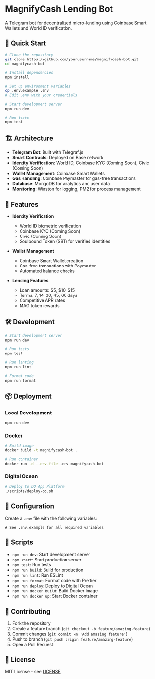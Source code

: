 # MagnifyCash Lending Bot

A Telegram bot for decentralized micro-lending using Coinbase Smart Wallets and World ID verification.

## 🚀 Quick Start

```bash
# Clone the repository
git clone https://github.com/yourusername/magnifycash-bot.git
cd magnifycash-bot

# Install dependencies
npm install

# Set up environment variables
cp .env.example .env
# Edit .env with your credentials

# Start development server
npm run dev

# Run tests
npm test
```

## 🏗️ Architecture

- **Telegram Bot**: Built with Telegraf.js
- **Smart Contracts**: Deployed on Base network
- **Identity Verification**: World ID, Coinbase KYC (Coming Soon), Civic (Coming Soon)
- **Wallet Management**: Coinbase Smart Wallets
- **Gas Handling**: Coinbase Paymaster for gas-free transactions
- **Database**: MongoDB for analytics and user data
- **Monitoring**: Winston for logging, PM2 for process management

## 🔐 Features

- **Identity Verification**
  - World ID biometric verification
  - Coinbase KYC (Coming Soon)
  - Civic (Coming Soon)
  - Soulbound Token (SBT) for verified identities

- **Wallet Management**
  - Coinbase Smart Wallet creation
  - Gas-free transactions with Paymaster
  - Automated balance checks

- **Lending Features**
  - Loan amounts: $5, $10, $15
  - Terms: 7, 14, 30, 45, 60 days
  - Competitive APR rates
  - MAG token rewards

## 🛠️ Development

```bash
# Start development server
npm run dev

# Run tests
npm test

# Run linting
npm run lint

# Format code
npm run format
```

## 📦 Deployment

### Local Development
```bash
npm run dev
```

### Docker
```bash
# Build image
docker build -t magnifycash-bot .

# Run container
docker run -d --env-file .env magnifycash-bot
```

### Digital Ocean
```bash
# Deploy to DO App Platform
./scripts/deploy-do.sh
```

## 🔧 Configuration

Create a `.env` file with the following variables:

```env
# See .env.example for all required variables
```

## 📝 Scripts

- `npm run dev`: Start development server
- `npm start`: Start production server
- `npm test`: Run tests
- `npm run build`: Build for production
- `npm run lint`: Run ESLint
- `npm run format`: Format code with Prettier
- `npm run deploy`: Deploy to Digital Ocean
- `npm run docker:build`: Build Docker image
- `npm run docker:up`: Start Docker container

## 🤝 Contributing

1. Fork the repository
2. Create a feature branch (`git checkout -b feature/amazing-feature`)
3. Commit changes (`git commit -m 'Add amazing feature'`)
4. Push to branch (`git push origin feature/amazing-feature`)
5. Open a Pull Request

## 📄 License

MIT License - see [LICENSE](LICENSE)
